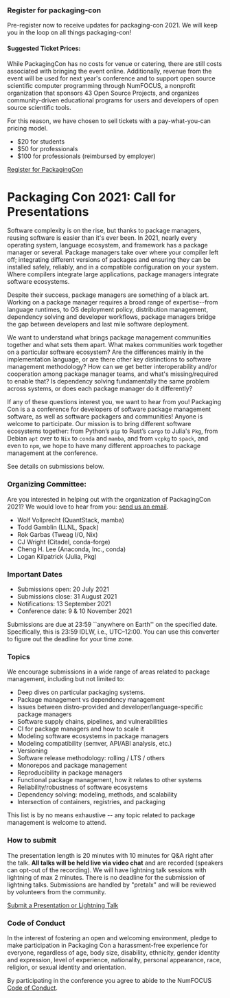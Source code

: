### Register for packaging-con

Pre-register now to receive updates for packaging-con 2021. We will keep you in the loop on all things packaging-con!


#### Suggested Ticket Prices:

While PackagingCon has no costs for venue or catering, there are still costs associated with bringing the event online. Additionally, revenue from the event will be used for next year's conference and to support open source scientific computer programming through NumFOCUS, a nonprofit organization that sponsors 43 Open Source Projects, and organizes community-driven educational programs for users and developers of open source scientific tools.

For this reason, we have chosen to sell tickets with a pay-what-you-can pricing model.

- $20 for students
- $50 for professionals
- $100 for professionals (reimbursed by employer)

<div class="container">
  <div class="row my-5">
    <div class="col text-center">
        <a href="https://www.eventbrite.com/e/packagingcon-2021-tickets-164662898161" class="text-center btn btn-primary">Register for PackagingCon</a>
    </div>
  </div>
</div>

# Packaging Con 2021: Call for Presentations

Software complexity is on the rise, but thanks to package managers, reusing software is
easier than it's ever been. In 2021, nearly every operating system, language ecosystem,
and framework has a package manager or several. Package managers take over where your
compiler left off; integrating different versions of packages and ensuring they can be
installed safely, reliably, and in a compatible configuration on your system. Where
compilers integrate large applications, package managers integrate software ecosystems.

Despite their success, package managers are something of a black art. Working on a
package manager requires a broad range of expertise--from language runtimes, to OS
deployment policy, distribution management, dependency solving and developer workflows,
package managers bridge the gap between developers and last mile software deployment.

We want to understand what brings package management communities together and what sets
them apart. What makes communities work together on a particular software ecosystem? Are
the differences mainly in the implementation language, or are there other key
distinctions to software management methodology? How can we get better interoperability
and/or cooperation among package manager teams, and what's missing/required to enable
that? Is dependency solving fundamentally the same problem across systems, or does each
package manager do it differently?

If any of these questions interest you, we want to hear from you! Packaging Con is a a
conference for developers of software package management software, as well as software
packagers and communities! Anyone is welcome to participate. Our mission is to bring
different software ecosystems together: from Python’s `pip` to Rust’s `cargo` to Julia's `Pkg`, from
Debian `apt` over to `Nix` to `conda` and `mamba`, and from `vcpkg` to `spack`, and even
to `npm`, we hope to have many different approaches to package management at the
conference.

See details on submissions below.


### Organizing Committee:

Are you interested in helping out with the organization of PackagingCon 2021? We would love to hear from you: <a href="mailto:info@packaging-con.org">send us an email</a>.

* Wolf Vollprecht (QuantStack, mamba)
* Todd Gamblin (LLNL, Spack)
* Rok Garbas (Tweag I/O, Nix)
* CJ Wright (Citadel, conda-forge)
* Cheng H. Lee (Anaconda, Inc., conda)
* Logan Kilpatrick (Julia, Pkg)


### Important Dates

* Submissions open:    20 July 2021
* Submissions close:   31 August 2021
* Notifications:       13 September 2021
* Conference date:     9 & 10 November 2021

Submissions are due at 23:59 ``anywhere on Earth'' on the specified date. Specifically,
this is 23:59 IDLW, i.e., UTC–12:00. You can use this converter to figure out the
deadline for your time zone.

### Topics

We encourage submissions in a wide range of areas related to package management,
including but not limited to:

* Deep dives on particular packaging systems.
* Package management vs dependency management
* Issues between distro-provided and developer/language-specific package managers
* Software supply chains, pipelines, and vulnerabilities
* CI for package managers and how to scale it
* Modeling software ecosystems in package managers
* Modeling compatibility (semver, API/ABI analysis, etc.)
* Versioning
* Software release methodology: rolling / LTS / others
* Monorepos and package management
* Reproducibility in package managers
* Functional package management, how it relates to other systems
* Reliability/robustness of software ecosystems
* Dependency solving: modeling, methods, and scalability
* Intersection of containers, registries, and packaging

This list is by no means exhaustive -- any topic related to package management is
welcome to attend.

### How to submit

The presentation length is 20 minutes with 10 minutes for Q&A right after the talk. __All talks will be held live via video chat__ and are recorded (speakers can opt-out of the recording). We will have lightning talk sessions with lightning of max 2 minutes. There is no deadline for the submission of lightning talks. Submissions are handled by "pretalx" and will be reviewed by volunteers from the community.

<div class="container">
  <div class="row my-5">
    <div class="col text-center">
        <a href="https://pretalx.com/packagingcon-2021/cfp" class="text-center btn btn-primary">Submit a Presentation or Lightning Talk</a>
    </div>
  </div>
</div>


### Code of Conduct

In the interest of fostering an open and welcoming environment, pledge to make
participation in Packaging Con a harassment-free experience for everyone, regardless of
age, body size, disability, ethnicity, gender identity and expression, level of
experience, nationality, personal appearance, race, religion, or sexual identity and
orientation.

By participating in the conference you agree to abide to the NumFOCUS [Code of Conduct](https://numfocus.org/code-of-conduct).
